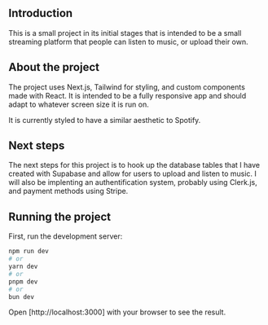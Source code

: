 ## Introduction

This is a small project in its initial stages that is intended to be a small 
streaming platform that people can listen to music, or upload their own.

## About the project

The project uses Next.js, Tailwind for styling, and custom components made with React.
It is intended to be a fully responsive app and should adapt to whatever screen size
it is run on.

It is currently styled to have a similar aesthetic to Spotify.

## Next steps

The next steps for this project is to hook up the database tables that I have created with Supabase
and allow for users to upload and listen to music. I will also be implenting an authentification system,
probably using Clerk.js, and payment methods using Stripe.

## Running the project

First, run the development server:

```bash
npm run dev
# or
yarn dev
# or
pnpm dev
# or
bun dev
```

Open [http://localhost:3000] with your browser to see the result.
